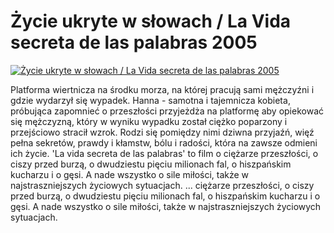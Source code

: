 Życie ukryte w słowach / La Vida secreta de las palabras 2005 
=============
[![Życie ukryte w słowach / La Vida secreta de las palabras 2005 ](http://vidos.pl/images/player.gif)](http://vidos.pl/ycie-ukryte-w-slowach-la-vida-secreta-de-las-palabras-2005)

 Platforma wiertnicza na środku morza, na której pracują sami mężczyźni i gdzie wydarzył się wypadek. Hanna - samotna i tajemnicza kobieta, próbująca zapomnieć o przeszłości przyjeżdża na platformę aby opiekować się mężczyzną, który w wyniku wypadku został ciężko poparzony i przejściowo stracił wzrok. Rodzi się pomiędzy nimi dziwna przyjaźń, więź pełna sekretów, prawdy i kłamstw, bólu i radości, która na zawsze odmieni ich życie. 'La vida secreta de las palabras' to film o ciężarze przeszłości, o ciszy przed burzą, o dwudziestu pięciu milionach fal, o hiszpańskim kucharzu i o gęsi. A nade wszystko o sile miłości, także w najstraszniejszych życiowych sytuacjach.  ... ciężarze przeszłości, o ciszy przed burzą, o dwudziestu pięciu milionach fal, o hiszpańskim kucharzu i o gęsi. A nade wszystko o sile miłości, także w najstraszniejszych życiowych sytuacjach.
